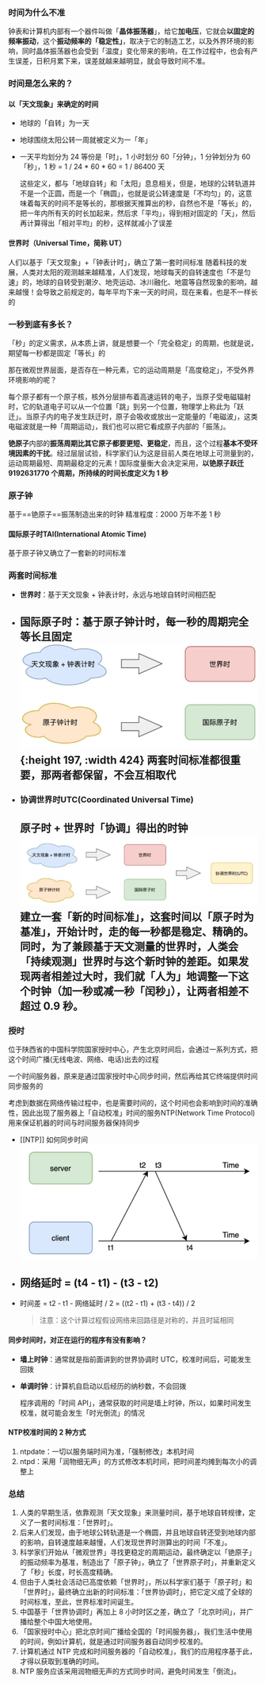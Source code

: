 ### 时间为什么不准
钟表和计算机内部有一个器件叫做「**晶体振荡器**」，给它**加电压**，它就会**以固定的频率振动**，这个**振动频率的「稳定性」**，取决于它的制造工艺，以及外界环境的影响，同时晶体振荡器也会受到「温度」变化带来的影响，在工作过程中，也会有产生误差，日积月累下来，误差就越来越明显，就会导致时间不准。
### 时间是怎么来的？
#### 以「天文现象」来确定的时间
- 地球的「自转」为一天
- 地球围绕太阳公转一周就被定义为一「年」
- 一天平均划分为 24 等份是「时」，1 小时划分 60「分钟」，1 分钟划分为 60「秒」，1 秒 = 1 / 24 * 60 * 60 = 1 / 86400 天
  
  这些定义，都与「地球自转」和「太阳」息息相关，但是，地球的公转轨道并不是一个正圆，而是一个「椭圆」，也就是说公转速度是「不均匀」的，这意味着每天的时间不是等长的，那根据天推算出的秒，自然也不是「等长」的，把一年内所有天的时长加起来，然后求「平均」，得到相对固定的「天」，然后再计算得出「相对平均」的秒，这样就减小了误差
#### 世界时（Universal Time，简称 UT）
人们以基于「天文现象」+「钟表计时」，确立了第一套时间标准
随着科技的发展，人类对太阳的观测越来越精准，人们发现，地球每天的自转速度也「不是匀速」的，地球的自转受到潮汐、地壳运动、冰川融化、地震等自然现象的影响，越来越慢！会导致之前规定的，每年平均下来一天的时间，现在来看，也是不一样长的
### 一秒到底有多长？
「秒」的定义需求，从本质上讲，就是想要一个「完全稳定」的周期，也就是说，期望每一秒都是固定「等长」的

那在微观世界层面，是否存在一种元素，它的运动周期是「高度稳定」，不受外界环境影响的呢？

每个原子都有一个原子核，核外分层排布着高速运转的电子，当原子受电磁辐射时，它的轨道电子可以从一个位置「跳」到另一个位置，物理学上称此为「跃迁」。当原子内的电子发生跃迁时，原子会吸收或放出一定能量的「电磁波」，这类电磁波就是一种「周期运动」，我们也可以把它看成原子内部的「振荡」。

**铯原子**内部的**振荡周期比其它原子都要更短、更稳定**，而且，这个过程**基本不受环境因素的干扰**。经过层层试验，科学家们认为这是目前人类在地球上可测量到的，运动周期最短、周期最稳定的元素！国际度量衡大会决定采用，**以铯原子跃迁 9192631770 个周期，所持续的时间长度定义为 1 秒**
### 原子钟
基于==铯原子==振荡制造出来的时钟
精准程度：2000 万年不差 1 秒
#### 国际原子时TAI(International Atomic Time)
基于原子钟又确立了一套新的时间标准
### 两套时间标准
- **世界时**：基于天文现象 + 钟表计时，永远与地球自转时间相匹配
- **国际原子时**：基于原子钟计时，每一秒的周期完全等长且固定
  ![Pasted image 20221021210618.png](./assets/Pasted_image_20221021210618_1675307978456_0.png){:height 197, :width 424} 
  两套时间标准都很重要，那两者都保留，不会互相取代
	-
- ### 协调世界时UTC(Coordinated Universal Time)
  **原子时** + **世界时**「协调」得出的时钟
  ![Pasted image 20221021211116.png](./assets/Pasted_image_20221021211116_1675308023226_0.png) 
  建立一套「新的时间标准」，这套时间以「原子时为基准」，开始计时，走的每一秒都是稳定、精确的。同时，为了兼顾基于天文测量的世界时，人类会「持续观测」世界时与这个新时钟的差距。如果发现两者相差过大时，我们就「人为」地调整一下这个时钟（加一秒或减一秒「闰秒」），让两者相差不超过 0.9 秒。
	-
### 授时
位于陕西省的中国科学院国家授时中心，产生北京时间后，会通过一系列方式，把这个时间广播(无线电波、网络、电话)出去的过程

一个时间服务器，原来是通过国家授时中心同步时间，然后再给其它终端提供时间同步服务的

考虑到数据在网络传输过程中，也是需要时间的，这个时间也会影响到时间的准确性，因此出现了服务器上「自动校准」时间的服务NTP(Network Time Protocol)用来保证机器的时间与时间服务器保持同步
- [[NTP]] 如何同步时间
  ![Pasted image 20221021211727.png](./assets/Pasted_image_20221021211727_1675308043626_0.png)
- 网络延时 = (t4 - t1) - (t3 - t2)
	-
- 时间差 = t2 - t1 - 网络延时 / 2 = ((t2 - t1) + (t3 - t4)) / 2
  
  > 注意：这个计算过程假设网络来回路径是对称的，并且时延相同
#### 同步时间时，对正在运行的程序有没有影响？
- **墙上时钟**：通常就是指前面讲到的世界协调时 UTC，校准时间后，可能发生回拨
- **单调时钟**：计算机自启动以后经历的纳秒数，不会回拨
  
  程序调用的「时间 API」，通常获取的时间是墙上时钟，所以，如果时间发生校准，就可能会发生「时光倒流」的情况
#### NTP校准时间的 2 种方式
1. ntpdate：一切以服务端时间为准，「强制修改」本机时间
2. ntpd：采用「润物细无声」的方式修改本机时间，把时间差均摊到每次小的调整上
### 总结
1. 人类的早期生活，依靠观测「天文现象」来测量时间，基于地球自转规律，定义了一套时间标准：「世界时」。
2. 后来人们发现，由于地球公转轨道是一个椭圆，并且地球自转还受到地球内部的影响，自转速度越来越慢，人们发现世界时测算出的时间「不准」。
3. 科学家们开始从「微观世界」寻找更稳定的周期运动，最终确定以「铯原子」的振动频率为基准，制造出了「原子钟」，确立了「世界原子时」，并重新定义了「秒」长度，时长高度精确。
4. 但由于人类社会活动已高度依赖「世界时」，所以科学家们基于「原子时」和「世界时」，最终确立出新的时间标准：「世界协调时」，把它定义成了全球的时间标准，至此，世界标准时间诞生。
5. 中国基于「世界协调时」再加上 8 小时时区之差，确立了「北京时间」，并广播给整个中国大地使用。
6. 「国家授时中心」把北京时间广播给全国的「时间服务器」，我们生活中使用的时间，例如计算机，就是通过时间服务器自动同步校准的。
7. 计算机通过 NTP 完成和时间服务器的「自动校准」，我们的应用程序基于此，才得以获取到准确的时间。
8. NTP 服务应该采用润物细无声的方式同步时间，避免时间发生「倒流」。